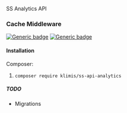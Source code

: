 SS Analytics API
### Cache Middleware


[![Generic badge](https://img.shields.io/badge/stable-0.2.2-<COLOR>.svg)](https://github.com/klimis/cache-middleware/tree/1.0.9)
[![Generic badge](https://img.shields.io/badge/licence-MIT-BROWN.svg)](https://opensource.org/licenses/MIT)

#### Installation
Composer:
1. `composer require klimis/ss-api-analytics`

##### TODO
* Migrations


